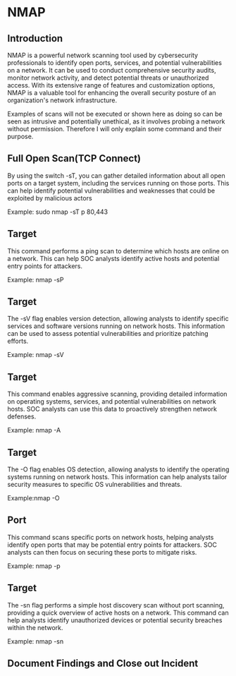 # NMAP


## Introduction

NMAP is a powerful network scanning tool used by cybersecurity professionals to identify open ports, services, and potential vulnerabilities on a network. It can be used to conduct comprehensive security audits, monitor network activity, and detect potential threats or unauthorized access. With its extensive range of features and customization options, NMAP is a valuable tool for enhancing the overall security posture of an organization's network infrastructure.

Examples of scans will not be executed or shown here as doing so can be seen as intrusive and potentially unethical, as it involves probing a network without permission.  Therefore I will only explain some command and their purpose.



## Full Open Scan(TCP Connect)
By using the switch -sT, you can gather detailed information about all open ports on a target system, including the services running on those ports. This can help identify potential vulnerabilities and weaknesses that could be exploited by malicious actors

Example: sudo nmap -sT p 80,443 <IP address>

##  Target
This command performs a ping scan to determine which hosts are online on a network. This can help SOC analysts identify active hosts and potential entry points for attackers.

Example: nmap -sP <target>

##  Target
The -sV flag enables version detection, allowing analysts to identify specific services and software versions running on network hosts. This information can be used to assess potential vulnerabilities and prioritize patching efforts.

Example: nmap -sV <target>

##  Target
This command enables aggressive scanning, providing detailed information on operating systems, services, and potential vulnerabilities on network hosts. SOC analysts can use this data to proactively strengthen network defenses.

Example: nmap -A <target>

##  Target
 The -O flag enables OS detection, allowing analysts to identify the operating systems running on network hosts. This information can help analysts tailor security measures to specific OS vulnerabilities and threats.

 Example:nmap -O <target>

## Port
This command scans specific ports on network hosts, helping analysts identify open ports that may be potential entry points for attackers. SOC analysts can then focus on securing these ports to mitigate risks.

Example: nmap -p <port> <target>

## Target
The -sn flag performs a simple host discovery scan without port scanning, providing a quick overview of active hosts on a network. This command can help analysts identify unauthorized devices or potential security breaches within the network.

Example: nmap -sn <target>







## Document Findings and Close out Incident







